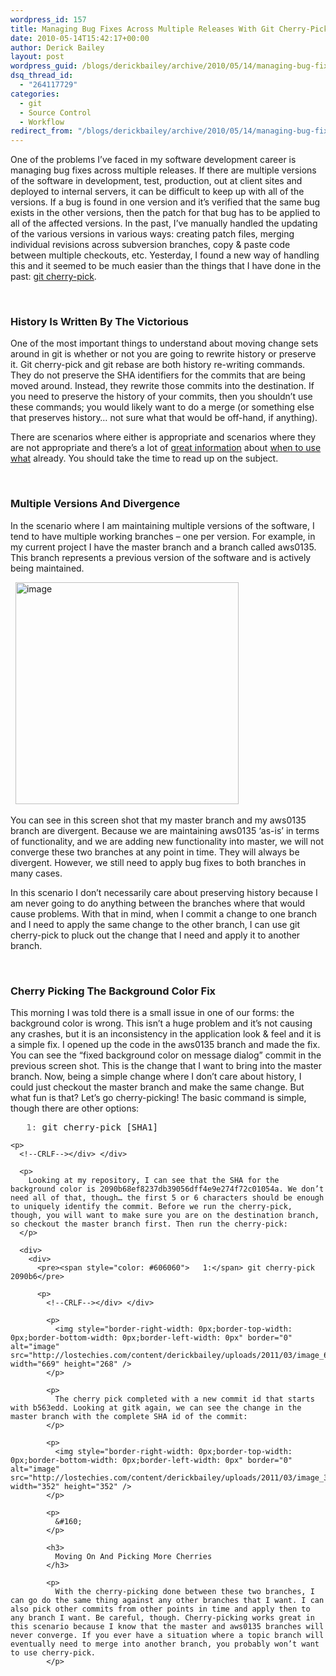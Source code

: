 ```yaml
---
wordpress_id: 157
title: Managing Bug Fixes Across Multiple Releases With Git Cherry-Pick
date: 2010-05-14T15:42:17+00:00
author: Derick Bailey
layout: post
wordpress_guid: /blogs/derickbailey/archive/2010/05/14/managing-bug-fixes-across-multiple-releases-with-git-cherry-pick.aspx
dsq_thread_id:
  - "264117729"
categories:
  - git
  - Source Control
  - Workflow
redirect_from: "/blogs/derickbailey/archive/2010/05/14/managing-bug-fixes-across-multiple-releases-with-git-cherry-pick.aspx/"
---
```

One of the problems I’ve faced in my software development career is managing bug fixes across multiple releases. If there are multiple versions of the software in development, test, production, out at client sites and deployed to internal servers, it can be difficult to keep up with all of the versions. If a bug is found in one version and it’s verified that the same bug exists in the other versions, then the patch for that bug has to be applied to all of the affected versions. In the past, I’ve manually handled the updating of the various versions in various ways: creating patch files, merging individual revisions across subversion branches, copy & paste code between multiple checkouts, etc. Yesterday, I found a new way of handling this and it seemed to be much easier than the things that I have done in the past: [git cherry-pick](http://www.kernel.org/pub/software/scm/git/docs/git-cherry-pick.html).

&#160;

### History Is Written By The Victorious

One of the most important things to understand about moving change sets around in git is whether or not you are going to rewrite history or preserve it. Git cherry-pick and git rebase are both history re-writing commands. They do not preserve the SHA identifiers for the commits that are being moved around. Instead, they rewrite those commits into the destination. If you need to preserve the history of your commits, then you shouldn’t use these commands; you would likely want to do a merge (or something else that preserves history… not sure what that would be off-hand, if anything).

There are scenarios where either is appropriate and scenarios where they are not appropriate and there’s a lot of [great information](http://book.git-scm.com/4_rebasing.html) about [when to use what](http://stackoverflow.com/questions/1241720/git-cherry-pick-vs-merge-workflow) already. You should take the time to read up on the subject.

&#160;

### Multiple Versions And Divergence

In the scenario where I am maintaining multiple versions of the software, I tend to have multiple working branches – one per version. For example, in my current project I have the master branch and a branch called aws0135. This branch represents a previous version of the software and is actively being maintained.

&#160; <img style="border-right-width: 0px;border-top-width: 0px;border-bottom-width: 0px;border-left-width: 0px" border="0" alt="image" src="http://lostechies.com/content/derickbailey/uploads/2011/03/image_10159169.png" width="357" height="355" />

You can see in this screen shot that my master branch and my aws0135 branch are divergent. Because we are maintaining aws0135 ‘as-is’ in terms of functionality, and we are adding new functionality into master, we will not converge these two branches at any point in time. They will always be divergent. However, we still need to apply bug fixes to both branches in many cases.

In this scenario I don’t necessarily care about preserving history because I am never going to do anything between the branches where that would cause problems. With that in mind, when I commit a change to one branch and I need to apply the same change to the other branch, I can use git cherry-pick to pluck out the change that I need and apply it to another branch.

&#160;

### Cherry Picking The Background Color Fix

This morning I was told there is a small issue in one of our forms: the background color is wrong. This isn’t a huge problem and it’s not causing any crashes, but it is an inconsistency in the application look & feel and it is a simple fix. I opened up the code in the aws0135 branch and made the fix. You can see the “fixed background color on message dialog” commit in the previous screen shot. This is the change that I want to bring into the master branch. Now, being a simple change where I don’t care about history, I could just checkout the master branch and make the same change. But what fun is that? Let’s go cherry-picking! The basic command is simple, though there are other options: 

<div>
  <div>
    <pre><span style="color: #606060">   1:</span> git cherry-pick [SHA1]</pre>
    
    <p>
      <!--CRLF--></div> </div> 
      
      <p>
        Looking at my repository, I can see that the SHA for the background color is 2090b68ef8237db39056dff4e9e274f72c01054a. We don’t need all of that, though… the first 5 or 6 characters should be enough to uniquely identify the commit. Before we run the cherry-pick, though, you will want to make sure you are on the destination branch, so checkout the master branch first. Then run the cherry-pick:
      </p>
      
      <div>
        <div>
          <pre><span style="color: #606060">   1:</span> git cherry-pick 2090b6</pre>
          
          <p>
            <!--CRLF--></div> </div> 
            
            <p>
              <img style="border-right-width: 0px;border-top-width: 0px;border-bottom-width: 0px;border-left-width: 0px" border="0" alt="image" src="http://lostechies.com/content/derickbailey/uploads/2011/03/image_6F8E51B6.png" width="669" height="268" />
            </p>
            
            <p>
              The cherry pick completed with a new commit id that starts with b563edd. Looking at gitk again, we can see the change in the master branch with the complete SHA id of the commit:
            </p>
            
            <p>
              <img style="border-right-width: 0px;border-top-width: 0px;border-bottom-width: 0px;border-left-width: 0px" border="0" alt="image" src="http://lostechies.com/content/derickbailey/uploads/2011/03/image_360B41BF.png" width="352" height="352" />
            </p>
            
            <p>
              &#160;
            </p>
            
            <h3>
              Moving On And Picking More Cherries
            </h3>
            
            <p>
              With the cherry-picking done between these two branches, I can go do the same thing against any other branches that I want. I can also pick other commits from other points in time and apply then to any branch I want. Be careful, though. Cherry-picking works great in this scenario because I know that the master and aws0135 branches will never converge. If you ever have a situation where a topic branch will eventually need to merge into another branch, you probably won’t want to use cherry-pick.
            </p>